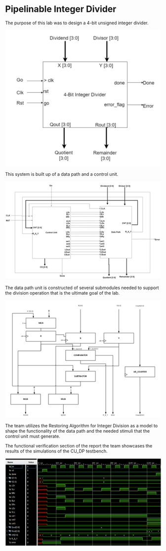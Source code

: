 # Pipelinable Integer Divider

The purpose of this lab was to design a 4-bit unsigned integer divider. 

![top](assets/top.png)

This system is
built up of a data path and a control unit. 

![cudp](assets/cu-dp.png)

The data path unit is constructed of several submodules
needed to support the division operation that is the ultimate goal of the lab. 

![dp](assets/dp.png)

The team utilizes the
Restoring Algorithm for Integer Division as a model to shape the functionality of the data path
and the needed stimuli that the control unit must generate. 

The functional verification section of the report the team showcases the results of the simulations
of the CU_DP testbench.

![sim](assets/sim.png)
